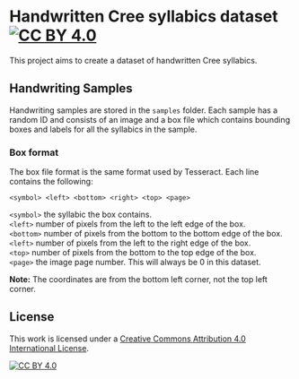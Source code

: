 # Handwritten Cree syllabics dataset [![CC BY 4.0][cc-by-shield]][cc-by]

This project aims to create a dataset of handwritten Cree syllabics.


## Handwriting Samples

Handwriting samples are stored in the `samples` folder. Each sample has a random ID and consists of an image and a box file which contains bounding boxes and labels for all the syllabics in the sample.


### Box format

The box file format is the same format used by Tesseract. Each line contains the following:

```
<symbol> <left> <bottom> <right> <top> <page>
```

`<symbol>` the syllabic the box contains.  
`<left>` number of pixels from the left to the left edge of the box.  
`<bottom>` number of pixels from the bottom to the bottom edge of the box.  
`<left>` number of pixels from the left to the right edge of the box.  
`<top>` number of pixels from the bottom to the top edge of the box.  
`<page>` the image page number. This will always be 0 in this dataset.

**Note:** The coordinates are from the bottom left corner, not the top left corner.


## License

This work is licensed under a
[Creative Commons Attribution 4.0 International License][cc-by].

[![CC BY 4.0][cc-by-image]][cc-by]

[cc-by]: http://creativecommons.org/licenses/by/4.0/
[cc-by-image]: https://i.creativecommons.org/l/by/4.0/88x31.png
[cc-by-shield]: https://img.shields.io/badge/License-CC%20BY%204.0-lightgrey.svg
